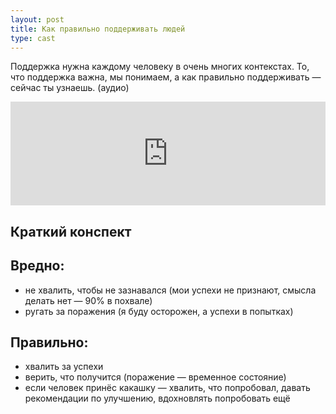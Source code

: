 ```yaml
---
layout: post
title: Как правильно поддерживать людей
type: cast
---
```


Поддержка нужна каждому человеку в очень многих контекстах. То, что поддержка важна, мы понимаем, а как правильно поддерживать — сейчас ты узнаешь. (аудио)

<iframe width="100%" height="166" scrolling="no" frameborder="no" src="https://w.soundcloud.com/player/?url=https%3A//api.soundcloud.com/tracks/215506844&amp;color=ff5500&amp;auto_play=false&amp;hide_related=false&amp;show_comments=true&amp;show_user=true&amp;show_reposts=false"></iframe>

## Краткий конспект

## Вредно:

- не хвалить, чтобы не зазнавался (мои успехи не признают, смысла делать нет — 90% в похвале)
- ругать за поражения (я буду осторожен, а успехи в попытках)

## Правильно:

- хвалить за успехи
- верить, что получится (поражение — временное состояние)
- если человек принёс какашку — хвалить, что попробовал, давать рекомендации по улучшению, вдохновлять попробовать ещё
